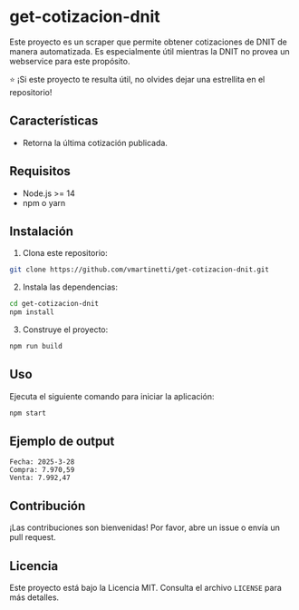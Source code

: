 # get-cotizacion-dnit

Este proyecto es un scraper que permite obtener cotizaciones de DNIT de manera automatizada. Es especialmente útil mientras la DNIT no provea un webservice para este propósito.

⭐ ¡Si este proyecto te resulta útil, no olvides dejar una estrellita en el repositorio!

## Características

- Retorna la última cotización publicada.

## Requisitos

- Node.js >= 14
- npm o yarn

## Instalación

1. Clona este repositorio:
  ```bash
  git clone https://github.com/vmartinetti/get-cotizacion-dnit.git
  ```
2. Instala las dependencias:
  ```bash
  cd get-cotizacion-dnit
  npm install
  ```
3. Construye el proyecto:
  ```bash
  npm run build
  ```

## Uso

Ejecuta el siguiente comando para iniciar la aplicación:
```bash
npm start
```

## Ejemplo de output
```Latest USD exchange rate:
Fecha: 2025-3-28
Compra: 7.970,59
Venta: 7.992,47
```

## Contribución

¡Las contribuciones son bienvenidas! Por favor, abre un issue o envía un pull request.

## Licencia

Este proyecto está bajo la Licencia MIT. Consulta el archivo `LICENSE` para más detalles.